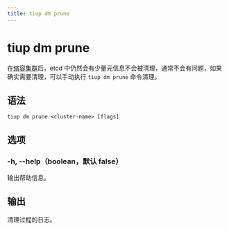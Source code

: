 ```yaml
---
title: tiup dm prune
---
```


# tiup dm prune

在[缩容集群](/tiup/tiup-component-dm-scale-in.md)后，etcd 中仍然会有少量元信息不会被清理，通常不会有问题，如果确实需要清理，可以手动执行 `tiup dm prune` 命令清理。

## 语法

```shell
tiup dm prune <cluster-name> [flags]
```

## 选项

### -h, --help（boolean，默认 false）

输出帮助信息。

## 输出

清理过程的日志。
